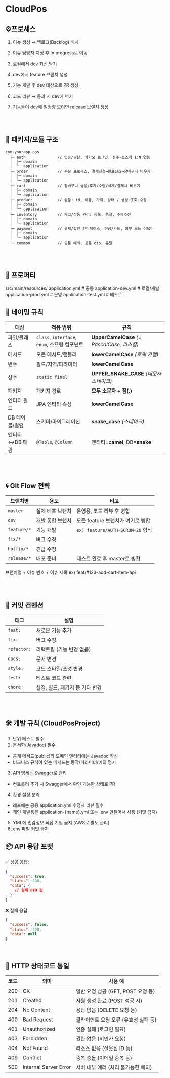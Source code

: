 # CloudPos

## ⚙️프로세스

1. 이슈 생성 → 백로그(Backlog) 배치

2. 이슈 담당자 지정 후 In progress로 이동

3. 로컬에서 dev 최신 받기

4. dev에서 feature 브랜치 생성

5. 기능 개발 후 dev 대상으로 PR 생성

6. 코드 리뷰 → 통과 시 dev에 머지

7. 기능들이 dev에 일정량 모이면 release 브랜치 생성


<br><br>

## 🧱 패키지/모듈 구조

```text
com.yourapp.pos
  ├─ auth              // 인증/권한, 카카오 로그인, 점주-포스기 1:N 연동
  │  ├─ domain
  │  └─ application
  ├─ order             // 주문 프로세스, 결제신청→완료신호→장바구니 비우기
  │  ├─ domain
  │  └─ application
  ├─ cart              // 장바구니 생성/추가/수량/삭제/결제시 비우기
  │  ├─ domain
  │  └─ application
  ├─ product           // 상품: id, 이름, 가격, 상태 / 생성·조회·수정
  │  ├─ domain
  │  └─ application
  ├─ inventory         // 재고/상품 관리: 등록, 품절, 수동추천
  │  ├─ domain
  │  └─ application
  ├─ payment           // 결제/할인 인터페이스, 현금/카드, 외부 모듈 어댑터
  │  ├─ domain
  │  └─ application
  └─ common            // 공통 예외, 공통 dto, 유틸
```

<br><br>

## 🧱 프로퍼티 

src/main/resources/
  application.yml            # 공통
  application-dev.yml        # 로컬/개발
  application-prod.yml       # 운영
  application-test.yml       # 테스트 


## 📏 네이밍 규칙

| 대상 | 적용 범위 | 규칙 |
| --- | --- | --- |
| 파일/클래스 | `class`, `interface`, `enum`, 스프링 컴포넌트 | **UpperCamelCase** *(= PascalCase, 파스칼)* |
| 메서드 | 모든 메서드/핸들러 | **lowerCamelCase** *(로워 카멜)* |
| 변수 | 필드/지역/파라미터 | **lowerCamelCase** |
| 상수 | `static final` | **UPPER_SNAKE_CASE** *(대문자 스네이크)* |
| 패키지 | 패키지 경로 | **모두 소문자 + 점(.)** |
| 엔티티 필드 | JPA 엔티티 속성 | **lowerCamelCase** |
| DB 테이블/컬럼 | 스키마/마이그레이션 | **snake_case** *(스네이크)* |
| 엔티티↔DB 매핑 | `@Table`, `@Column` | 엔티티=c**amel**, DB=**snake** |

<br><br>

## 🌀 Git Flow 전략

| 브랜치명 | 용도 | 비고 |
|---------|------|------|
| `master` | 실제 배포 브랜치 | 운영용, 코드 리뷰 후 병합 |
| `dev` | 개발 통합 브랜치 | 모든 feature 브랜치가 여기로 병합 |
| `feature/*` | 기능 개발 | `ex) feature/AUTH-SCRUM-20` 형식 |
| `fix/*` | 버그 수정 | |
| `hotfix/*` | 긴급 수정 | |
| `release/*` | 배포 준비 | 테스트 완료 후 master로 병합 |


브랜치명 + 이슈 번호 + 이슈 제목
ex) feat/#123-add-cart-item-api


<br><br>

## 💬 커밋 컨벤션

| 태그 | 설명 |
|------|------|
| `feat:` | 새로운 기능 추가 |
| `fix:` | 버그 수정 |
| `refactor:` | 리팩토링 (기능 변경 없음) |
| `docs:` | 문서 변경 |
| `style:` | 코드 스타일/포맷 변경 |
| `test:` | 테스트 코드 관련 |
| `chore:` | 설정, 빌드, 패키지 등 기타 변경 |

<br><br>


## 🛠 개발 규칙 (CloudPosProject)

1. 단위 테스트 필수
2. 문서화(Javadoc) 필수
  * 공개 메서드(public)와 도메인 엔티티에는 Javadoc 작성
  * 비즈니스 규칙이 있는 메서드는 동작/파라미터/예외 명시
3. API 명세는 Swagger로 관리
  * 컨트롤러 추가 시 Swagger에서 확인 가능한 상태로 PR
4. 환경 설정 분리
  * 레포에는 공용 application.yml 수정시 리뷰 필수
  * 개인 개발용은 application-{name}.yml 또는 .env 만들어서 사용 (커밋 금지)
5. YML에 민감정보 직접 기입 금지 (AWS로 별도 관리)
6. env 파일 커밋 금지




## 📦 API 응답 포맷

✅ 성공 응답:
```json
{
  "success": true,
  "status": 200,
  "data": {
    // 실제 DTO 값
  }
}
```
❌ 실패 응답:

```json
{
  "success": false,
  "status": 400,
  "data": null
}
```

<br>

## 🚦 HTTP 상태코드 통일

| 코드 | 의미                   | 사용 예                                |
|------|------------------------|----------------------------------------|
| 200  | OK                     | 일반 요청 성공 (GET, POST 요청 등)    |
| 201  | Created                | 자원 생성 완료 (POST 성공 시)         |
| 204  | No Content             | 응답 없음 (DELETE 요청 등)            |
| 400  | Bad Request            | 클라이언트 요청 오류 (유효성 실패 등) |
| 401  | Unauthorized           | 인증 실패 (로그인 필요)               |
| 403  | Forbidden              | 권한 없음 (비인가 요청)               |
| 404  | Not Found              | 리소스 없음 (잘못된 ID 등)           |
| 409  | Conflict               | 중복 충돌 (이메일 중복 등)            |
| 500  | Internal Server Error  | 서버 내부 에러 (처리 불가능한 예외)   |
